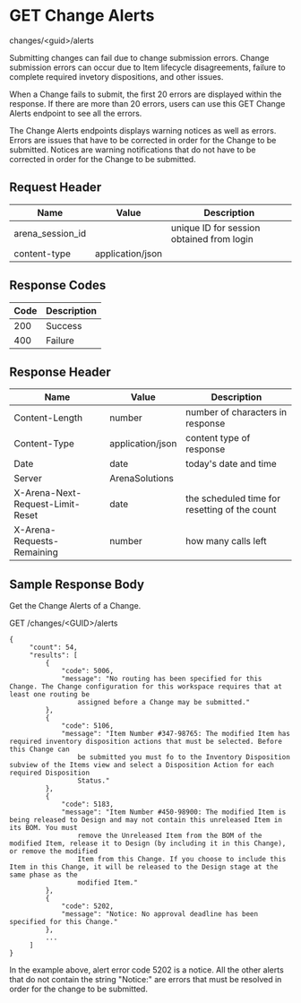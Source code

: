 # GET Change Alerts
changes/&lt;guid&gt;/alerts

Submitting changes can fail due to change submission errors. Change submission errors can occur due to Item lifecycle disagreements, failure to complete required invetory dispositions, and other issues.

When a Change fails to submit, the first 20 errors are displayed within the response. If  there are more than 20 errors, users can use this GET Change Alerts endpoint to see all the errors.

The Change Alerts endpoints displays warning notices as well as errors. Errors are issues that have to be corrected in order for the Change to be submitted. Notices are warning notifications that do not have to be corrected in order for the Change to be submitted.

## Request Header

| Name  | Value  | Description  |
|  --- |  --- |  --- | 
| arena_session_id  |   | unique ID for session obtained from login  |
| content-type  | application/json  |   |

## Response Codes

| Code  | Description  |
|  --- |  --- | 
| 200  | Success  |
| 400  | Failure  |

## Response Header

| Name  | Value  | Description  |
|  --- |  --- |  --- | 
| Content-Length  | number  | number of characters in response  |
| Content-Type  | application/json  | content type of response  |
| Date  | date  | today's date and time  |
| Server  | ArenaSolutions  |   |
| X-Arena-Next-Request-Limit-Reset   | date  | the scheduled time for resetting of the count  |
| X-Arena-Requests-Remaining   | number  | how many calls left  |

## Sample Response Body
Get the Change Alerts of a Change.

GET /changes/&lt;GUID&gt;/alerts

```
{
     "count": 54,
     "results": [
         {
             "code": 5006,
             "message": "No routing has been specified for this Change. The Change configuration for this workspace requires that at least one routing be 
                 assigned before a Change may be submitted."
         },
         {
             "code": 5106,
             "message": "Item Number #347-98765: The modified Item has required inventory disposition actions that must be selected. Before this Change can 
                 be submitted you must fo to the Inventory Disposition subview of the Items view and select a Disposition Action for each required Disposition 
                 Status."
         },
         {
             "code": 5183,
             "message": "Item Number #450-98900: The modified Item is being released to Design and may not contain this unreleased Item in its BOM. You must 
                 remove the Unreleased Item from the BOM of the modified Item, release it to Design (by including it in this Change), or remove the modified
                 Item from this Change. If you choose to include this Item in this Change, it will be released to the Design stage at the same phase as the 
                 modified Item."
         },
         {
             "code": 5202,
             "message": "Notice: No approval deadline has been specified for this Change."
         },
         ...
     ] 
}
```
In the example above, alert  error code 5202 is a notice. All the other alerts that do not contain the string "Notice:" are errors that must be resolved in order for the change to be submitted.

